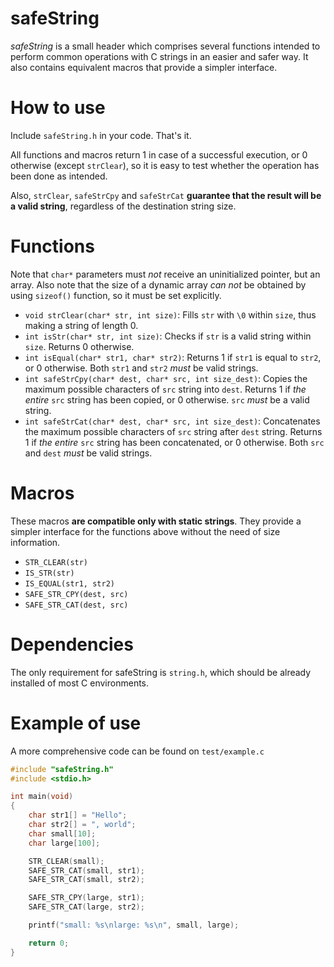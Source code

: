 # safeString
_safeString_ is a small header which comprises several functions intended to
perform common operations with C strings in an easier and safer way. It also
contains equivalent macros that provide a simpler interface.

# How to use
Include `safeString.h` in your code. That's it.

All functions and macros return 1 in case of a successful execution, or 0
otherwise (except `strClear`), so it is easy to test whether the operation has 
been done as intended. 

Also, `strClear`, `safeStrCpy` and `safeStrCat` 
__guarantee that the result will be a valid string__, regardless of the 
destination string size.

# Functions

Note that `char*` parameters must _not_ receive an uninitialized pointer, but an
array. Also note that the size of a dynamic array _can not_ be obtained by using
`sizeof()` function, so it must be set explicitly.

* `void strClear(char* str, int size)`: Fills `str` with `\0` within `size`,
  thus making a string of length 0.
* `int isStr(char* str, int size)`: Checks if `str` is a valid string within
  `size`. Returns 0 otherwise.
* `int isEqual(char* str1, char* str2)`: Returns 1 if `str1` is equal to `str2`,
  or 0 otherwise. Both `str1` and `str2` _must_ be valid strings.
* `int safeStrCpy(char* dest, char* src, int size_dest)`: Copies the maximum
  possible characters of `src` string into `dest`. Returns 1 if _the entire_
  `src` string has been copied, or 0 otherwise. `src` _must_ be a valid string.
* `int safeStrCat(char* dest, char* src, int size_dest)`: Concatenates the
  maximum possible characters of `src` string after `dest` string. Returns 1 if
  _the entire_ `src` string has been concatenated, or 0 otherwise. Both `src`
  and `dest` _must_ be valid strings.

# Macros

These macros __are compatible only with static strings__. They provide a simpler
interface for the functions above without the need of size information.

* `STR_CLEAR(str)`
* `IS_STR(str)`
* `IS_EQUAL(str1, str2)`
* `SAFE_STR_CPY(dest, src)`
* `SAFE_STR_CAT(dest, src)`

# Dependencies

The only requirement for safeString is `string.h`, which should be already
installed of most C environments.

# Example of use
A more comprehensive code can be found on `test/example.c`

```c
#include "safeString.h"
#include <stdio.h>

int main(void)
{
    char str1[] = "Hello";
    char str2[] = ", world";
    char small[10];
    char large[100];

    STR_CLEAR(small);
    SAFE_STR_CAT(small, str1);
    SAFE_STR_CAT(small, str2);

    SAFE_STR_CPY(large, str1);
    SAFE_STR_CAT(large, str2);

    printf("small: %s\nlarge: %s\n", small, large);

    return 0;
}
```
